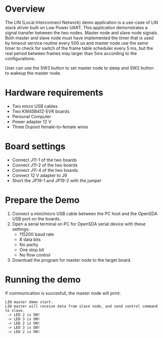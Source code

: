 Overview
========
The LIN (Local Interconnect Network) demo application is a use-case of LIN stack driver built on Low Power UART.
This application demonstrates a signal transfer between the two nodes. Master node and slave node signals. Both
master and slave node must have implemented the timer that is used by timeout service routine every 500 us and
master node use the same timer to check for switch of the frame table scheduler every 5 ms, but the real period between
frames may larger than 5ms according to the configurations.

User can use the SW3 button to set master node to sleep and SW2 button to wakeup the master node.

Hardware requirements
=====================
- Two micro USB cables
- Two KW45B41Z-EVK boards
- Personal Computer
- Power adapter 12 V
- Three Dupont female-to-female wires

Board settings
==============
- Connect J11-1 of the two boards
- Connect J11-2 of the two boards
- Connect J11-4 of the two boards
- Connect 12 V adapter to J9
- Short the JP19-1 and JP19-2 with the jumper

Prepare the Demo
================
1.  Connect a mini/micro USB cable between the PC host and the OpenSDA USB port on the boards.
2.  Open a serial terminal on PC for OpenSDA serial device with these settings:
    - 115200 baud rate
    - 8 data bits
    - No parity
    - One stop bit
    - No flow control
6.  Download the program for master node to the target board.

Running the demo
================
If communication is succesfull, the master node will print:
~~~~~~~~~~~~
LIN master demo start.
LIN master will receive data from slave node, and send control command to slave.
 -> LED 2 is ON!
 -> LED 3 is ON!
 -> LED 2 is ON!
 -> LED 3 is ON!
 -> LED 2 is ON!

~~~~~~~~~~~~
